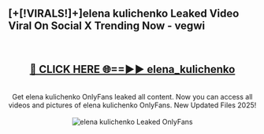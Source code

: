 <h2>[+[!VIRALS!]+]elena kulichenko Leaked Video Viral On Social X Trending Now - vegwi</h2>
<br>
<div align="center">
<h2><a href="https://libra.edu.pl?elena_kulichenko" rel="nofollow">🔴 CLICK HERE 🌐==►► elena_kulichenko</a></h2>
<br>
Get elena kulichenko OnlyFans leaked all content. Now you can access all videos and pictures of elena kulichenko OnlyFans. New Updated Files 2025!
<br>
<br>
<a href="https://libra.edu.pl?elena_kulichenko" rel="nofollow" data-target="animated-image.originalLink"><img src="https://i.ibb.co.com/WyWwxjT/player-gif2.gif" alt="elena kulichenko Leaked OnlyFans" style="max-width: 100%; display: inline-block;" data-target="animated-image.originalImage"></a>
</div>
<br>